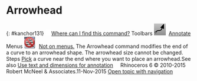 ---
---


# Arrowhead
{: #kanchor131}
 [![images/transparent.gif](images/transparent.gif)Where can I find this command?](javascript:void(0);) Toolbars
![images/arrowhead.png](images/arrowhead.png) [Annotate](annotate-toolbar.html) 
Menus
![images/-no-menu-item.png](images/-no-menu-item.png) [Not on menus.](menuwhattodo.html) 
The Arrowhead command modifies the end of a curve to an arrowhead shape.
The arrowhead size cannot be changed.
Steps
 [Pick](pick-location.html) a curve near the end where you want to place an arrowhead.See also
 [Use text and dimensions for annotation](sak-textanddimensions.html) 
&#160;
&#160;
Rhinoceros 6 © 2010-2015 Robert McNeel &amp; Associates.11-Nov-2015
 [Open topic with navigation](arrowhead.html) 

